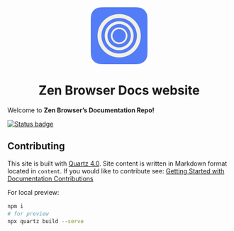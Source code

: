 <div align="center">
<picture>
    <img src="./logo.png" width="128px">
</picture>
</div>
<h1 align="center">
Zen Browser Docs website
</h1>

Welcome to **Zen Browser’s Documentation Repo!** 

[![Status badge](https://img.shields.io/endpoint?url=https%3A%2F%2Fuptime.zen-browser.app%2Fshield-badges%2Fstatus.json&style=for-the-badge)](https://uptime.zen-browser.app)

## Contributing

This site is built with [Quartz 4.0](https://quartz.jzhao.xyz/). Site content is written in Markdown format located in `content`. 
If you would like to contribute see: [Getting Started with Documentation Contributions](https://docs.zen-browser.app/contribute/docs)

For local preview:

```bash
npm i
# for preview
npx quartz build --serve
```
